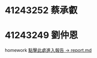 # 41243252 蔡承叡  <!-- ← 這裡放你的學號，純數字 -->
# 41243249 劉仲恩
homework
<a href="https://github.com/akafroggy/Homework2/blob/main/homework-template/report.md">點擊此處進入報告 -> report.md </a>
